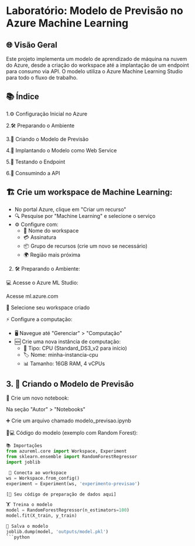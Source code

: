 # Laboratório: Modelo de Previsão no Azure Machine Learning


## 🌐 Visão Geral
Este projeto implementa um modelo de aprendizado de máquina na nuvem do Azure, desde a criação do workspace até a implantação de um endpoint para consumo via API. O modelo utiliza o Azure Machine Learning Studio para todo o fluxo de trabalho.

## 📚 Índice
1.⚙️ Configuração Inicial no Azure

2.🛠️ Preparando o Ambiente

3.🤖 Criando o Modelo de Previsão

4.🚀 Implantando o Modelo como Web Service

5.🧪 Testando o Endpoint

6.🔌 Consumindo a API

## 🏗️ Crie um workspace de Machine Learning:

- No portal Azure, clique em "Criar um recurso"
- 🔍 Pesquise por "Machine Learning" e selecione o serviço
- ⚙️ Configure com:
  * 📛 Nome do workspace
  * 💳 Assinatura
  * 📦 Grupo de recursos (crie um novo se necessário)
  * 🌍 Região mais próxima
 
2. 🛠️ Preparando o Ambiente:

💻 Acesse o Azure ML Studio:

Acesse ml.azure.com

🔑 Selecione seu workspace criado

⚡ Configure a computação:

- 🖥️ Navegue até "Gerenciar" > "Computação"
- 🆕 Crie uma nova instância de computação:
  * 🔧 Tipo: CPU (Standard_DS3_v2 para início)
  * 🏷️ Nome: minha-instancia-cpu
  * 📊 Tamanho: 16GB RAM, 4 vCPUs
 
## 3. 🤖 Criando o Modelo de Previsão
📓 Crie um novo notebook:

Na seção "Autor" > "Notebooks"

➕ Crie um arquivo chamado modelo_previsao.ipynb

👩💻 Código do modelo (exemplo com Random Forest):

```python
📚 Importações
from azureml.core import Workspace, Experiment
from sklearn.ensemble import RandomForestRegressor
import joblib

 🔌 Conecta ao workspace
ws = Workspace.from_config()
experiment = Experiment(ws, 'experimento-previsao')

[🔡 Seu código de preparação de dados aqui]

🏋️ Treina o modelo
model = RandomForestRegressor(n_estimators=100)
model.fit(X_train, y_train)

💾 Salva o modelo
joblib.dump(model, 'outputs/model.pkl')
```python


